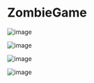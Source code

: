 # ZombieGame


![image](https://user-images.githubusercontent.com/100356709/227213972-4acf1930-e5cc-4b5d-966b-a9930d6b7195.png)

![image](https://user-images.githubusercontent.com/100356709/227214061-43dcf81f-40ca-4aae-836c-bd2717bfdde3.png)

![image](https://user-images.githubusercontent.com/100356709/227214131-0661256b-1243-473c-98b7-3b83d45713f9.png)

![image](https://user-images.githubusercontent.com/100356709/227214158-7cc4a481-8c63-4a1d-8bd2-13a5894c7977.png)
